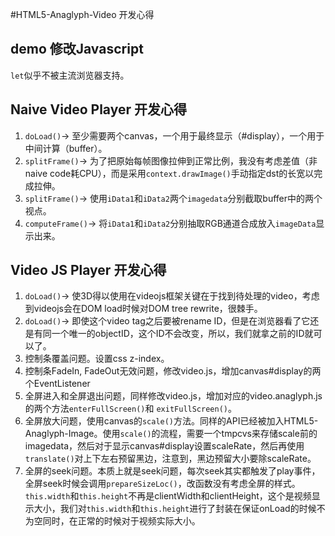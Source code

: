 #HTML5-Anaglyph-Video 开发心得
## demo 修改Javascript
`let`似乎不被主流浏览器支持。

## Naive Video Player 开发心得
1. `doLoad()`-> 至少需要两个canvas，一个用于最终显示（#display），一个用于中间计算（buffer）。
2. `splitFrame()`-> 为了把原始每帧图像拉伸到正常比例，我没有考虑差值（非naive code耗CPU），而是采用`context.drawImage()`手动指定dst的长宽以完成拉伸。
3. `splitFrame()`-> 使用`iData1`和`iData2`两个`imagedata`分别截取buffer中的两个视点。
4. `computeFrame()`-> 将`iData1`和`iData2`分别抽取RGB通道合成放入`imageData`显示出来。

## Video JS Player 开发心得
1. `doLoad()`-> 使3D得以使用在videojs框架关键在于找到待处理的video，考虑到videojs会在DOM load时候对DOM tree rewrite，很棘手。
2. `doLoad()`-> 即使这个video tag之后要被rename ID，但是在浏览器看了它还是有同一个唯一的objectID，这个ID不会改变，所以，我们就拿之前的ID就可以了。
3. 控制条覆盖问题。设置css z-index。
4. 控制条FadeIn, FadeOut无效问题，修改video.js，增加canvas#display的两个EventListener
5. 全屏进入和全屏退出问题，同样修改video.js，增加对应的video.anaglyph.js的两个方法`enterFullScreen()`和 `exitFullScreen()`。
6. 全屏放大问题，使用canvas的`scale()`方法。同样的API已经被加入HTML5-Anaglyph-Image。使用`scale()`的流程，需要一个tmpcvs来存储scale前的imagedata，然后对于显示canvas#display设置scaleRate，然后再使用`translate()`对上下左右预留黑边，注意到，黑边预留大小要除scaleRate。
7. 全屏的seek问题。本质上就是seek问题，每次seek其实都触发了play事件，全屏seek时候会调用`prepareSizeLoc()`，改函数没有考虑全屏的样式。`this.width`和`this.height`不再是clientWidth和clientHeight，这个是视频显示大小，我们对`this.width`和`this.height`进行了封装在保证onLoad的时候不为空同时，在正常的时候对于视频实际大小。
